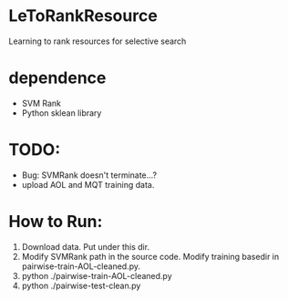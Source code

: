# LeToRankResource
Learning to rank resources for selective search

# dependence
- SVM Rank
- Python sklean library


# TODO:
- Bug: SVMRank doesn't terminate...?
- upload AOL and MQT training data.

# How to Run:
1. Download data. Put under this dir.
2. Modify SVMRank path in the source code. Modify training basedir in pairwise-train-AOL-cleaned.py.
3. python ./pairwise-train-AOL-cleaned.py 
4. python ./pairwise-test-clean.py

